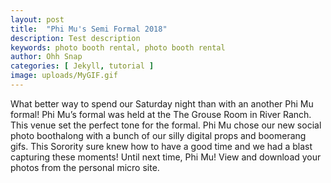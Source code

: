 ```yaml
---
layout: post
title:  "Phi Mu's Semi Formal 2018"
description: Test description
keywords: photo booth rental, photo booth rental
author: Ohh Snap
categories: [ Jekyll, tutorial ]
image: uploads/MyGIF.gif
---
```

What better way to spend our Saturday night than with an another Phi Mu formal! Phi Mu’s formal was held at the The Grouse Room in River Ranch. This venue set the perfect tone for the formal. Phi Mu chose our new social photo boothalong with a bunch of our silly digital props and boomerang gifs. This Sorority sure knew how to have a good time and we had a blast capturing these moments! Until next time, Phi Mu! View and download your photos from the personal micro site. 


